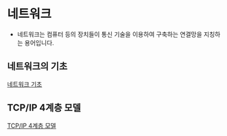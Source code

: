 네트워크
=
- 네트워크는 컴퓨터 등의 장치들이 통신 기술을 이용하여 구축하는 연결망을 지칭하는 용어입니다.

네트워크의 기초
-
[네트워크 기초](Network_basic.md)

TCP/IP 4계층 모델
-
[TCP/IP 4계층 모델](TCP_IP.md)